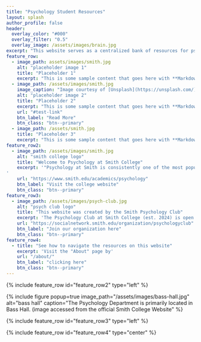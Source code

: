 ```yaml
---
title: "Psychology Student Resources"
layout: splash
author_profile: false
header:
  overlay_color: "#000"
  overlay_filter: "0.5"
  overlay_image: /assets/images/brain.jpg
excerpt: "This website serves as a centralized bank of resources for psychology undergraduates looking for help with academics, internships, jobs, graduate school, and more."
feature_row:
  - image_path: assets/images/smith.jpg
    alt: "placeholder image 1"
    title: "Placeholder 1"
    excerpt: "This is some sample content that goes here with **Markdown** formatting."
  - image_path: /assets/images/smith.jpg
    image_caption: "Image courtesy of [Unsplash](https://unsplash.com/)"
    alt: "placeholder image 2"
    title: "Placeholder 2"
    excerpt: "This is some sample content that goes here with **Markdown** formatting."
    url: "#test-link"
    btn_label: "Read More"
    btn_class: "btn--primary"
  - image_path: /assets/smith.jpg
    title: "Placeholder 3"
    excerpt: "This is some sample content that goes here with **Markdown** formatting."
feature_row2:
  - image_path: /assets/images/smith.jpg
    alt: "smith college logo"
    title: "Welcome to Psychology at Smith College"
    excerpt: '"Psychology at Smith is consistently one of the most popular majors on campus. The department’s faculty is strongly committed to providing a rich, diverse curriculum to majors and nonmajors alike. Our mission is to develop skills that will serve students well in psychology but that can also be applied in other important arenas, including writing and communication skills, hands-on training and multicultural fluency. We emphasize student participation in research; faculty-student collaboration and mentoring; and preparation and guidance for future studies in psychology and related fields." -- Smith College Psychology Department
'
    url: "https://www.smith.edu/academics/psychology"
    btn_label: "Visit the college website"
    btn_class: "btn--primary"
feature_row3:
  - image_path: /assets/images/psych-club.jpg
    alt: "psych club logo"
    title: "This website was created by the Smith Psychology Club"
    excerpt: 'The Psychology Club at Smith College (est. 2024) is open to all undergraduate students across the five college consortium. This organization seeks to further networking and professional development opportunities by encouraging its members to mature into their psychology affiliations and to sharpen their vision about how their studies can be applied in life beyond Smith.'
    url: "https://socialnetwork.smith.edu/organization/psychologyclub"
    btn_label: "Join our organization here"
    btn_class: "btn--primary"
feature_row4:
  - title: "See how to navigate the resources on this website"
    excerpt: 'Visit the "About" page by'
    url: "/about/"
    btn_label: "clicking here"
    btn_class: "btn--primary"
---
```


{% include feature_row id="feature_row2" type="left" %}

{% include figure popup=true image_path="/assets/images/bass-hall.jpg" alt="bass hall" caption="The Psychology Department is primarily located in Bass Hall. (image accessed from the official Smith College Website" %}

{% include feature_row id="feature_row3" type="left" %}

{% include feature_row id="feature_row4" type="center" %}
